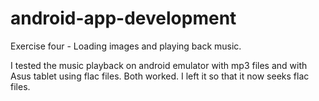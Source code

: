 # android-app-development

Exercise four - Loading images and playing back music. 

I tested the music playback on android emulator with mp3 files and with Asus tablet using flac files.
Both worked. I left it so that it now seeks flac files. 
